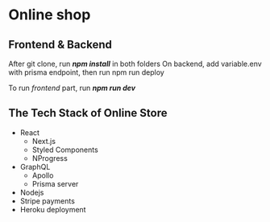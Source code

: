 # Online shop

## Frontend & Backend

After git clone, run **_npm install_** in both folders
On backend, add variable.env with prisma endpoint, then run npm run deploy

To run *frontend* part, run **_npm run dev_**


## The Tech Stack of Online Store

* React
  * Next.js
  * Styled Components
  * NProgress
* GraphQL
  * Apollo
  * Prisma server
* Nodejs
* Stripe payments
* Heroku deployment
